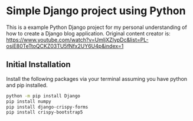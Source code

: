 # Simple Django project using Python
This is a example Python Django project for my personal understanding of how to create a Django blog application. Original content creator is: https://www.youtube.com/watch?v=UmljXZIypDc&list=PL-osiE80TeTtoQCKZ03TU5fNfx2UY6U4p&index=1

## Initial Installation
Install the following packages via your terminal assuming you have python and pip installed.
```bash
python -m pip install Django
pip install numpy
pip install django-crispy-forms
pip install crispy-bootstrap5
```